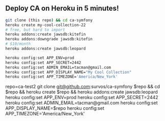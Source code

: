 ## Deploy CA on Heroku in 5 minutes!

```bash
git clone (this repo) && cd ca-symfony
heroku create my-cool-collection-22
# free, but hard to import
heroku addons:create jawsdb:kitefin
heroku addons:downgrade jawsdb:kitefin
# $10/month
heroku addons:create jawsdb:leopard

heroku config:set APP_ENV=prod
heroku config:set APP_SECRET=2442
heroku config:set ADMIN_EMAIL=tacman@gmail.com
heroku config:set APP_DISPLAY_NAME="My Cool Collection"
heroku config:set APP_TIMEZONE='America/New_York'
```


repo=ca-test2 
git clone git@github.com:survos/ca-symfony $repo && cd $repo && heroku create $repo && heroku addons:create jawsdb:leopard
heroku config:set APP_ENV=prod
heroku config:set APP_SECRET=2442
heroku config:set ADMIN_EMAIL=tacman@gmail.com
heroku config:set APP_DISPLAY_NAME=$repo
heroku config:set APP_TIMEZONE='America/New_York'

